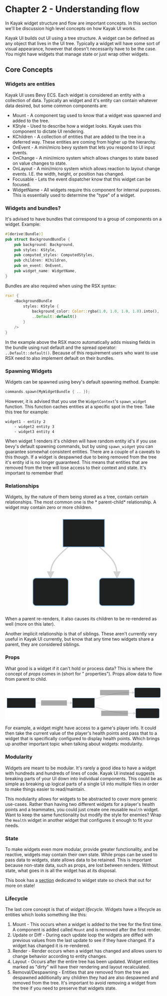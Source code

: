 # Chapter 2 - Understanding flow
In Kayak widget structure and flow are important concepts. In this section we'll be discussion high level concepts on how Kayak UI works.

Kayak UI builds out UI using a tree structure. A widget can be defined as any object that lives in the UI tree. Typically a widget will have some sort of visual appearance, however that doesn't necessarily have to be the case. You might have widgets that manage state or just wrap other widgets.

## Core Concepts

### Widgets are entities
Kayak UI uses Bevy ECS. Each widget is considered an entity with a collection of data. Typically an widget and it's entity can contain whatever data desired, but some common components are:
- Mount - A component tag used to know that a widget was spawned and added to the tree.
- KStyle - Used to describe how a widget looks. Kayak uses this component to dictate UI rendering.
- KChildren - A collection of entities that are added to the tree in a deferred way. These entities are coming from higher up the hierarchy. 
- OnEvent - A mini/micro bevy system that lets you respond to UI input events.
- OnChange - A mini/micro system which allows changes to state based on value changes to state. 
- OnLayout - A mini/micro system which allows reaction to layout change events. I.E. the width, height, or position has changed.
- Focusable - Lets the event dispatcher know that this widget can be focused.
- WidgetName - All widgets require this component for internal purposes. This is essentially used to determine the "type" of a widget.

### Widgets and bundles?
It's advised to have bundles that correspond to a group of components on a widget. Example:
```rust
#[derive(Bundle)]
pub struct BackgroundBundle {
    pub background: Background,
    pub styles: KStyle,
    pub computed_styles: ComputedStyles,
    pub children: KChildren,
    pub on_event: OnEvent,
    pub widget_name: WidgetName,
}
```
Bundles are also required when using the RSX syntax:
```rust
rsx! {
    <BackgroundBundle
        styles: KStyle {
            background_color: Color::rgba(1.0, 1.0, 1.0, 1.0).into(),
            ..Default::default()
        }
    />
}
```
In the example above the RSX macro automatically adds missing fields in the bundle using rust default and the spread operator: `..Default::default()`. Because of this requirement users who want to use RSX need to also implement default on their bundles.

### Spawning Widgets
Widgets can be spawned using bevy's default spawning method. Example:
```rust
commands.spawn(MyWidgetBundle { .. });
```

However, it is advised that you use the `WidgetContext`'s `spawn_widget` function. This function caches entities at a specific spot in the tree. Take this tree for example:
```
widget1 - entity 2
    - widget2 entity 3
    - widget3 entity 4
```
When widget 1 renders it's children will have random entity id's if you use bevy's default spawning commands, but by using `spawn_widget` you can guarantee somewhat consistent entities. There are a couple of a caveats to this though. If a widget is despawned due to being removed from the tree it's entity id is no longer guaranteed. This means that entities that are removed from the tree will lose access to their context and state. It's important to remember that!

### Relationships

Widgets, by the nature of them being stored as a tree, contain certain relationships. The most common one is the *
parent-child* relationship. A widget may contain zero or more children.

<p align="center">
  <img alt="Diagram showing the parent-child relationship" src="img/parent-child.svg" />
</p>

When a parent re-renders, it also causes its children to be re-rendered as well (more on this later).

Another implicit relationship is that of siblings. These aren't currently very useful in Kayak UI currently, but know that any time two widgets share a parent, they are considered siblings.

### Props

What good is a widget if it can't hold or process data? This is where the concept of *props* comes in (short for "
properties"). Props allow data to flow from parent to child.

<p align="center">
  <img alt="Diagram showing the flow of props" src="img/prop-flow.svg" />
</p>

For example, a widget might have access to a game's player info. It could then take the current value of the player's
health points and pass that to a widget that is specifically configured to display health points. Which brings up
another important topic when talking about widgets: modularity.

### Modularity

Widgets are meant to be modular. It's rarely a good idea to have a widget with hundreds and hundreds of lines of code.
Kayak UI instead suggests breaking parts of your UI down into individual components. This could be as simple as breaking up logical parts of a single UI into multiple files in order to make things easier to read/maintain.

This modularity allows for widgets to be abstracted to cover more generic use-cases. Rather than having two different
widgets for a player's health points and a teammates, you could just create one reusable `Health` widget. Want to keep
the same functionality but modify the style for enemies? Wrap the `Health` widget in another widget that configures it
enough to fit your needs.

### State

To make widgets even more modular, provide greater functionality, and be reactive, widgets may contain their own state. While props can be used to pass data to widgets, state allows data to be retained. This is important because non-state data, such as props, are lost between renders. Without state, what goes in is all the widget has at its disposal.

This book has a [section](./chapter_4.md) dedicated to widget state so check that out for more on state!

### Lifecycle
The last core concept is that of *widget lifecycle*. Widgets have a lifecycle as entities which looks something like this:

1. Mount - This occurs when a widget is added to the tree for the first time. A component is added called `Mount` and is removed after the first render.
2. Update or Diff - During each update loop the widgets are diffed with previous values from the last update to see if they have changed. If a widget has changed it is re-rendered.
3. Render - Render occurs when a widget has changed and allows users to change behavior according to entity changes.
4. Layout - Occurs after the entire tree has been updated. Widget entities marked as "dirty" will have their rendering and layout recalculated.
5. Removal/Despawning - Entities that are removed from the tree are despawned additionally any children they had are also despawned and removed from the tree. It's important to avoid removing a widget from the tree if you need to preserve that widgets state.